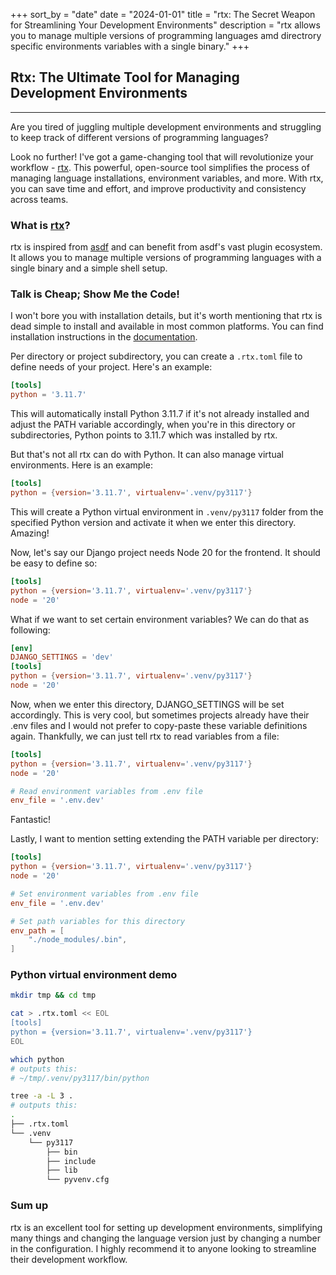 +++
sort_by = "date"
date = "2024-01-01"
title = "rtx: The Secret Weapon for Streamlining Your Development Environments"
description = "rtx allows you to manage multiple versions of programming languages amd directrory specific environments variables with a single binary."
+++

## Rtx: The Ultimate Tool for Managing Development Environments
---

Are you tired of juggling multiple development environments and struggling to keep track of different versions of programming languages?


Look no further! I've got a game-changing tool that will revolutionize your workflow - [rtx](https://github.com/jdx/rtx).
This powerful, open-source tool simplifies the process of managing language installations, environment variables, and more.
With rtx, you can save time and effort, and improve productivity and consistency across teams.

### What is [rtx](https://github.com/jdx/rtx)?

rtx is inspired from [asdf](https://asdf-vm.com/) and can benefit from asdf's vast plugin ecosystem.
It allows you to manage multiple versions of programming languages with a single binary and a simple shell setup.

### Talk is Cheap; Show Me the Code!

I won't bore you with installation details, but it's worth mentioning that rtx is dead simple to install and available in most common platforms.
You can find installation instructions in the [documentation](https://github.com/jdx/rtx#installation).

Per directory or project subdirectory, you can create a `.rtx.toml` file to define needs of your project. Here's an example:
```toml
[tools]
python = '3.11.7'
```
This will automatically install Python 3.11.7 if it's not already installed and adjust the PATH variable accordingly,
when you're in this directory or subdirectories, Python points to 3.11.7 which was installed by rtx.

But that's not all rtx can do with Python. It can also manage virtual environments.
Here is an example:
```toml
[tools]
python = {version='3.11.7', virtualenv='.venv/py3117'}
```
This will create a Python virtual environment in `.venv/py3117` folder from the specified Python version and activate it when we enter this directory. Amazing!

Now, let's say our Django project needs Node 20 for the frontend. It should be easy to define so:
```toml
[tools]
python = {version='3.11.7', virtualenv='.venv/py3117'}
node = '20'
```

What if we want to set certain environment variables? We can do that as following:
```toml
[env]
DJANGO_SETTINGS = 'dev'
[tools]
python = {version='3.11.7', virtualenv='.venv/py3117'}
node = '20'
```
Now, when we enter this directory, DJANGO_SETTINGS will be set accordingly.
This is very cool, but sometimes projects already have their .env files and I would not prefer to copy-paste these
variable definitions again. Thankfully, we can just tell rtx to read variables from a file:
```toml
[tools]
python = {version='3.11.7', virtualenv='.venv/py3117'}
node = '20'

# Read environment variables from .env file
env_file = '.env.dev'
```
Fantastic!

Lastly, I want to mention setting extending the PATH variable per directory:
```toml
[tools]
python = {version='3.11.7', virtualenv='.venv/py3117'}
node = '20'

# Set environment variables from .env file
env_file = '.env.dev'

# Set path variables for this directory
env_path = [
    "./node_modules/.bin",
]
```

### Python virtual environment demo

```bash
mkdir tmp && cd tmp

cat > .rtx.toml << EOL
[tools]
python = {version='3.11.7', virtualenv='.venv/py3117'}
EOL

which python
# outputs this:
# ~/tmp/.venv/py3117/bin/python

tree -a -L 3 .
# outputs this:
.
├── .rtx.toml
└── .venv
    └── py3117
        ├── bin
        ├── include
        ├── lib
        └── pyvenv.cfg
```

### Sum up
rtx is an excellent tool for setting up development environments,
simplifying many things and changing the language version just by changing a number in the configuration.
I highly recommend it to anyone looking to streamline their development workflow.
